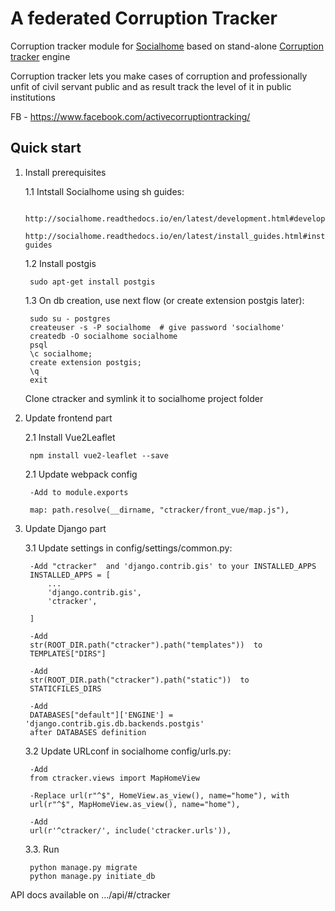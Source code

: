 # A federated Corruption Tracker

Corruption tracker module for [Socialhome](https://github.com/jaywink/socialhome)
based on stand-alone [Corruption tracker](https://github.com/autogestion/corruption_tracker) engine

Corruption tracker lets you make cases of corruption and professionally unfit of civil servant public and as result track the level of it in public institutions

FB - https://www.facebook.com/activecorruptiontracking/


## Quick start

1. Install prerequisites

    1.1 Intstall Socialhome using sh guides:

        http://socialhome.readthedocs.io/en/latest/development.html#development
        http://socialhome.readthedocs.io/en/latest/install_guides.html#install-guides

     1.2 Install postgis

        sudo apt-get install postgis

     1.3 On db creation, use next flow (or create extension postgis later):

        sudo su - postgres
        createuser -s -P socialhome  # give password 'socialhome'
        createdb -O socialhome socialhome
        psql
        \c socialhome;
        create extension postgis;
        \q    
        exit

     Clone ctracker and symlink it to socialhome project folder

2. Update frontend part

    2.1 Install Vue2Leaflet

        npm install vue2-leaflet --save

    2.1 Update webpack config

        -Add to module.exports

        map: path.resolve(__dirname, "ctracker/front_vue/map.js"),

3. Update Django part

    3.1 Update settings in config/settings/common.py:

        -Add "ctracker"  and 'django.contrib.gis' to your INSTALLED_APPS
        INSTALLED_APPS = [
            ...
            'django.contrib.gis',
            'ctracker',
            
        ]

        -Add
        str(ROOT_DIR.path("ctracker").path("templates"))  to
        TEMPLATES["DIRS"]

        -Add
        str(ROOT_DIR.path("ctracker").path("static"))  to
        STATICFILES_DIRS

        -Add
        DATABASES["default"]['ENGINE'] = 'django.contrib.gis.db.backends.postgis'
        after DATABASES definition

    3.2 Update URLconf in socialhome config/urls.py:

        -Add 
        from ctracker.views import MapHomeView

        -Replace url(r"^$", HomeView.as_view(), name="home"), with
        url(r"^$", MapHomeView.as_view(), name="home"),

        -Add
        url(r'^ctracker/', include('ctracker.urls')),
        

    3.3. Run
    
        python manage.py migrate
        python manage.py initiate_db


API docs available on .../api/#/ctracker